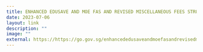 ```yaml
---
title: ENHANCED EDUSAVE AND MOE FAS AND REVISED MISCELLANEOUS FEES STRUCTURE FROM 2024
date: 2023-07-06
layout: link
description: ""
image: ""
external: https://https://go.gov.sg/enhancededusaveandmoefasandrevisedmiscfeesstructurefrom2024
---
```

